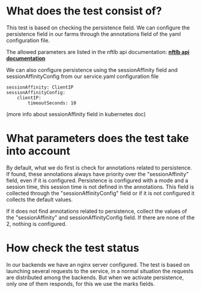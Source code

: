# What does the test consist of?

This test is based on checking the persistence field. We can configure the persistence field in our farms through the annotations field of the yaml configuration file.

The allowed parameters are listed in the nftlb api documentation: [**nftlb api documentation**](https://github.com/zevenet/nftlb)

We can also configure persistence using the sessionAffinity field and sessionAffinityConfig from our service.yaml configuration file

>
	sessionAffinity: ClientIP
	sessionAffinityConfig:
    	clientIP:
      		timeoutSeconds: 10

(more info about sessionAffinity field in kubernetes doc)

# What parameters does the test take into account

By default, what we do first is check for annotations related to persistence. If found, these annotations always have priority over the "sessionAffinity" field, even if it is configured. Persistence is configured with a mode and a session time, this session time is not defined in the annotations. This field is collected through the "sessionAffinityConfig" field or if it is not configured it collects the default values.

If it does not find annotations related to persistence, collect the values ​​of the "sessionAffinity" and sessionAffinityConfig field. If there are none of the 2, nothing is configured.

# How check the test status

In our backends we have an nginx server configured. The test is based on launching several requests to the service, in a normal situation the requests are distributed among the backends. 
But when we activate persistence, only one of them responds, for this we use the marks fields.